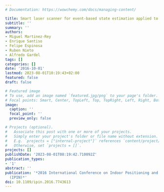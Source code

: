 ```yaml
---
# Documentation: https://wowchemy.com/docs/managing-content/

title: Smart laser scanner for event-based state estimation applied to indoor positioning
subtitle: ''
summary: ''
authors:
- Miguel Martinez-Rey
- Enrique Santiso
- Felipe Espinosa
- Ruben Nieto
- Alfredo Gardel
tags: []
categories: []
date: '2016-10-01'
lastmod: 2023-08-01T10:19:43+02:00
featured: false
draft: false

# Featured image
# To use, add an image named `featured.jpg/png` to your page's folder.
# Focal points: Smart, Center, TopLeft, Top, TopRight, Left, Right, BottomLeft, Bottom, BottomRight.
image:
  caption: ''
  focal_point: ''
  preview_only: false

# Projects (optional).
#   Associate this post with one or more of your projects.
#   Simply enter your project's folder or file name without extension.
#   E.g. `projects = ["internal-project"]` references `content/project/deep-learning/index.md`.
#   Otherwise, set `projects = []`.
projects: []
publishDate: '2023-08-01T08:19:42.710092Z'
publication_types:
- '1'
abstract: ''
publication: '*2016 International Conference on Indoor Positioning and Indoor Navigation
  (IPIN)*'
doi: 10.1109/ipin.2016.7743613
---
```

